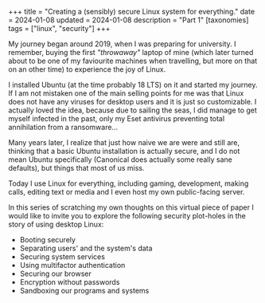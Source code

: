 +++
title = "Creating a (sensibly) secure Linux system for everything."
date = 2024-01-08
updated = 2024-01-08
description = "Part 1"
[taxonomies]
tags = ["linux", "security"]
+++

My journey began around 2019, when I was preparing for university. I remember, buying the first *"throwaway"* laptop of mine (which later turned about to be one of my faviourite machines when travelling, but more on that on an other time) to experience the joy of Linux.

I installed Ubuntu (at the time probably 18 LTS) on it and started my journey. If I am not mistaken one of the main selling points for me was that Linux does not have any viruses for desktop users and it is just so customizable. I actually loved the idea, because due to sailing the seas, I did manage to get myself infected in the past, only my Eset antivirus preventing total annihilation from a ransomware...

Many years later, I realize that just how naive we are were and still are, thinking that a basic Ubuntu installation is actually secure, and I do not mean Ubuntu specifically (Canonical does actually some really sane defaults), but things that most of us miss.

Today I use Linux for everything, including gaming, development, making calls, editing text or media and I even host my own public-facing server.

In this series of scratching my own thoughts on this virtual piece of paper I would like to invite you to explore the following security plot-holes in the story of using desktop Linux:

- Booting securely
- Separating users' and the system's data
- Securing system services
- Using multifactor authentication
- Securing our browser
- Encryption without passwords
- Sandboxing our programs and systems
